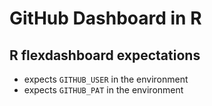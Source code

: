 GitHub Dashboard in R
================

R flexdashboard expectations
----------------------------

-   expects `GITHUB_USER` in the environment
-   expects `GITHUB_PAT` in the environment
